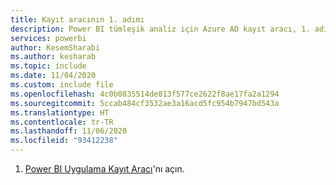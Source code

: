 ```yaml
---
title: Kayıt aracının 1. adımı
description: Power BI tümleşik analiz için Azure AD kayıt aracı, 1. adım
services: powerbi
author: KesemSharabi
ms.author: kesharab
ms.topic: include
ms.date: 11/04/2020
ms.custom: include file
ms.openlocfilehash: 4c0b0835514de813f577ce2622f8ae17fa2a1294
ms.sourcegitcommit: 5ccab484cf3532ae3a16acd5fc954b7947bd543a
ms.translationtype: HT
ms.contentlocale: tr-TR
ms.lasthandoff: 11/06/2020
ms.locfileid: "93412238"
---
```

1. [Power BI Uygulama Kayıt Aracı](https://app.powerbi.com/embedsetup)'nı açın.